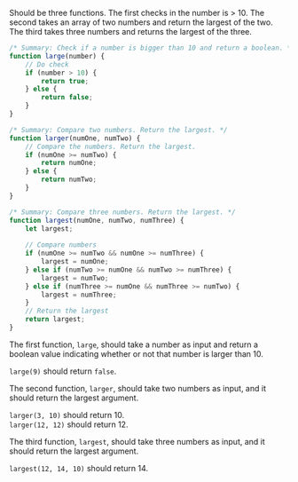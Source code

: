 Should be three functions. The first checks in the number is > 10. The second takes an array of two numbers and return the largest of the two. The third takes three numbers and returns the largest of the three. 

```javascript
/* Summary: Check if a number is bigger than 10 and return a boolean. */
function large(number) {
    // Do check
    if (number > 10) {
	    return true;
    } else {
        return false; 
    }    
}

/* Summary: Compare two numbers. Return the largest. */
function larger(numOne, numTwo) {
    // Compare the numbers. Return the largest.
    if (numOne >= numTwo) {
        return numOne;
    } else { 
        return numTwo; 
    }
}

/* Summary: Compare three numbers. Return the largest. */
function largest(numOne, numTwo, numThree) {
    let largest; 
    
    // Compare numbers
    if (numOne >= numTwo && numOne >= numThree) {
        largest = numOne;
    } else if (numTwo >= numOne && numTwo >= numThree) {
        largest = numTwo;
    } else if (numThree >= numOne && numThree >= numTwo) {
        largest = numThree; 
    }
    // Return the largest
    return largest; 
}

```

The first function, `large`, should take a number as input and return a boolean value indicating whether or not that number is larger than 10.

`large(9)` should return `false`.

The second function, `larger`, should take two numbers as input, and it should return the largest argument.

`larger(3, 10)` should return 10.  
`larger(12, 12)` should return 12.

The third function, `largest`, should take three numbers as input, and it should return the largest argument.

`largest(12, 14, 10)` should return 14.